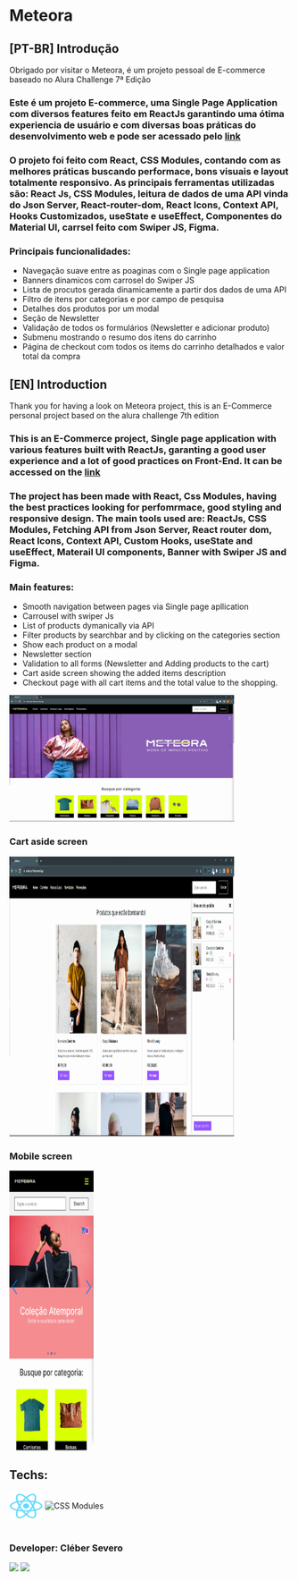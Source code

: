 # Meteora

## [PT-BR] Introdução

Obrigado por visitar o Meteora, é um projeto pessoal de E-commerce baseado no Alura Challenge 7ª Edição

### Este é um projeto E-commerce, uma Single Page Application com diversos features feito em ReactJs garantindo uma ótima experiencia de usuário e com diversas boas práticas do desenvolvimento web e pode ser acessado pelo [link](https://meteora-9lmj.vercel.app)

### O projeto foi feito com React, CSS Modules, contando com as melhores práticas buscando performace, bons visuais e layout totalmente responsivo. As principais ferramentas utilizadas são: React Js, CSS Modules, leitura de dados de uma API vinda do Json Server, React-router-dom, React Icons, Context API, Hooks Customizados, useState e useEffect, Componentes do Material UI, carrsel feito com Swiper JS, Figma.   

### Principais funcionalidades:

- Navegação suave entre as poaginas com o Single page application
- Banners dinamicos com carrosel do Swiper JS
- Lista de procutos gerada dinamicamente a partir dos dados de uma API
- Filtro de itens por categorias e por campo de pesquisa 
- Detalhes dos produtos por um modal
- Seção de Newsletter 
- Validação de todos os formulários (Newsletter e adicionar produto)
- Submenu mostrando o resumo dos itens do carrinho
- Página de checkout com todos os items do carrinho detalhados e valor total da compra  

## [EN] Introduction

Thank you for having a look on Meteora project, this is an E-Commerce personal project based on the alura challenge 7th edition

### This is an E-Commerce project, Single page application with various features built with ReactJs, garanting a good user experience  and a lot of good practices on Front-End. It can be accessed on the [link](https://meteora-9lmj.vercel.app)

### The project has been made with React, Css Modules, having the best practices looking for perfomrmace, good styling and responsive design. The main tools used are: ReactJs, CSS Modules, Fetching API from Json Server, React router dom, React Icons, Context API, Custom Hooks, useState and useEffect, Materail UI components, Banner with Swiper JS and Figma.

### Main features:

- Smooth navigation between pages via Single page apllication 
- Carrousel with swiper Js
- List of products dymanically via API
- Filter products by searchbar and by clicking on the categories section
- Show each product on a modal
- Newsletter section
- Validation to all forms (Newsletter and Adding products to the cart)
- Cart aside screen showing the added items description
- Checkout page with all cart items and the total value to the shopping.

[<img width=80% textAlign="center" src="./public/Images/screenshots/homepage_desktop.png" alt="desktop">](https://meteora-9lmj.vercel.app)

### Cart aside screen
[<img  height=500 width=80% textAlign="center" src="./public/Images/screenshots/asidecart.png" alt="mobile">](https://meteora-9lmj.vercel.app)

### Mobile screen
[<img  height=500 width=30% textAlign="center" src="./public/Images/screenshots/homepage_mobile.png" alt="mobile">](https://meteora-9lmj.vercel.app)

## Techs:
 <div style="display: inline_block">
  <img align="center" alt="React" height="50" width="60" src="https://raw.githubusercontent.com/devicons/devicon/master/icons/react/react-original.svg">
 <img align="center" alt="CSS Modules" height="50" width="60" src="https://github.com/css-modules/logos/blob/master/css-modules-logo.inkscape.svg">
</div>
<br>

### Developer: Cléber Severo 
<a href="mailto:clebersevero1998@gmail.com"><img src="https://img.shields.io/badge/Gmail-D14836?style=for-the-badge&logo=gmail&logoColor=white" target="_blank"></a> <a href="https://www.linkedin.com/in/cleber-severo/" target="_blank"><img src="https://img.shields.io/badge/-LinkedIn-%230077B5?style=for-the-badge&logo=linkedin&logoColor=white" target="_blank"></a>
<br>

<br>